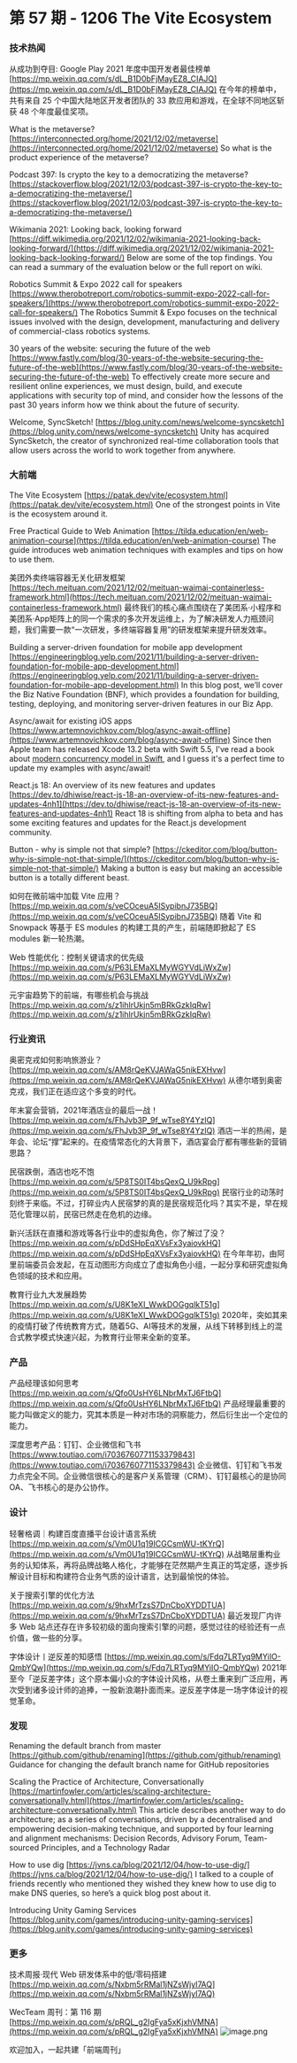 # 第 57 期 - 1206 The Vite Ecosystem
### 技术热闻
从成功到夺目: Google Play 2021 年度中国开发者最佳榜单
[https://mp.weixin.qq.com/s/dL_B1D0bFjMayEZ8_CIAJQ](https://mp.weixin.qq.com/s/dL_B1D0bFjMayEZ8_CIAJQ)
在今年的榜单中，共有来自 25 个中国大陆地区开发者团队的 33 款应用和游戏，在全球不同地区斩获 48 个年度最佳奖项。

What is the metaverse?
[https://interconnected.org/home/2021/12/02/metaverse](https://interconnected.org/home/2021/12/02/metaverse)
So what is the product experience of the metaverse?

Podcast 397: Is crypto the key to a democratizing the metaverse?
[https://stackoverflow.blog/2021/12/03/podcast-397-is-crypto-the-key-to-a-democratizing-the-metaverse/](https://stackoverflow.blog/2021/12/03/podcast-397-is-crypto-the-key-to-a-democratizing-the-metaverse/)

Wikimania 2021: Looking back, looking forward
[https://diff.wikimedia.org/2021/12/02/wikimania-2021-looking-back-looking-forward/](https://diff.wikimedia.org/2021/12/02/wikimania-2021-looking-back-looking-forward/)
Below are some of the top findings. You can read a summary of the evaluation below or the full report on wiki.

Robotics Summit & Expo 2022 call for speakers
[https://www.therobotreport.com/robotics-summit-expo-2022-call-for-speakers/](https://www.therobotreport.com/robotics-summit-expo-2022-call-for-speakers/)
The Robotics Summit & Expo focuses on the technical issues involved with the design, development, manufacturing and delivery of commercial-class robotics systems.

30 years of the website: securing the future of the web
[https://www.fastly.com/blog/30-years-of-the-website-securing-the-future-of-the-web](https://www.fastly.com/blog/30-years-of-the-website-securing-the-future-of-the-web)
To effectively create more secure and resilient online experiences, we must design, build, and execute applications with security top of mind, and consider how the lessons of the past 30 years inform how we think about the future of security. 

Welcome, SyncSketch!
[https://blog.unity.com/news/welcome-syncsketch](https://blog.unity.com/news/welcome-syncsketch)
Unity has acquired SyncSketch, the creator of synchronized real-time collaboration tools that allow users across the world to work together from anywhere.

### 大前端
The Vite Ecosystem
[https://patak.dev/vite/ecosystem.html](https://patak.dev/vite/ecosystem.html)
One of the strongest points in Vite is the ecosystem around it.

Free Practical Guide to Web Animation
[https://tilda.education/en/web-animation-course](https://tilda.education/en/web-animation-course)
The guide introduces web animation techniques with examples and tips on how to use them.

美团外卖终端容器无关化研发框架
[https://tech.meituan.com/2021/12/02/meituan-waimai-containerless-framework.html](https://tech.meituan.com/2021/12/02/meituan-waimai-containerless-framework.html)
最终我们的核心痛点围绕在了美团系·小程序和美团系·App矩阵上的同一个需求的多次开发运维上，为了解决研发人力瓶颈问题，我们需要一款“一次研发，多终端容器复用”的研发框架来提升研发效率。

Building a server-driven foundation for mobile app development
[https://engineeringblog.yelp.com/2021/11/building-a-server-driven-foundation-for-mobile-app-development.html](https://engineeringblog.yelp.com/2021/11/building-a-server-driven-foundation-for-mobile-app-development.html)
In this blog post, we’ll cover the Biz Native Foundation (BNF), which provides a foundation for building, testing, deploying, and monitoring server-driven features in our Biz App.

Async/await for existing iOS apps
[https://www.artemnovichkov.com/blog/async-await-offline](https://www.artemnovichkov.com/blog/async-await-offline)
Since then Apple team has released Xcode 13.2 beta with Swift 5.5, I've read a book about [modern concurrency model in Swift](https://www.raywenderlich.com/books/modern-concurrency-in-swift), and I guess it's a perfect time to update my examples with async/await!

React.js 18: An overview of its new features and updates
[https://dev.to/dhiwise/react-js-18-an-overview-of-its-new-features-and-updates-4nh1](https://dev.to/dhiwise/react-js-18-an-overview-of-its-new-features-and-updates-4nh1)
React 18 is shifting from alpha to beta and has some exciting features and updates for the React.js development community.

Button - why is simple not that simple?
[https://ckeditor.com/blog/button-why-is-simple-not-that-simple/](https://ckeditor.com/blog/button-why-is-simple-not-that-simple/)
Making a button is easy but making an accessible button is a totally different beast.

如何在微前端中加载 Vite 应用？
[https://mp.weixin.qq.com/s/veCOceuA5ISypibnJ735BQ](https://mp.weixin.qq.com/s/veCOceuA5ISypibnJ735BQ)
随着 Vite 和 Snowpack 等基于 ES modules 的构建工具的产生，前端随即掀起了 ES modules 新一轮热潮。

Web 性能优化：控制关键请求的优先级
[https://mp.weixin.qq.com/s/P63LEMaXLMyWGYVdLiWxZw](https://mp.weixin.qq.com/s/P63LEMaXLMyWGYVdLiWxZw)

元宇宙趋势下的前端，有哪些机会与挑战
[https://mp.weixin.qq.com/s/z1ihlrUkjn5mBRkGzkIqRw](https://mp.weixin.qq.com/s/z1ihlrUkjn5mBRkGzkIqRw)

### 行业资讯
奥密克戎如何影响旅游业？
[https://mp.weixin.qq.com/s/AM8rQeKVJAWaG5nikEXHvw](https://mp.weixin.qq.com/s/AM8rQeKVJAWaG5nikEXHvw)
从德尔塔到奥密克戎，我们正在适应这个多变的时代。

年末宴会营销，2021年酒店业的最后一战！
[https://mp.weixin.qq.com/s/FhJvb3P_9f_wTse8Y4YzIQ](https://mp.weixin.qq.com/s/FhJvb3P_9f_wTse8Y4YzIQ)
酒店一半的热闹，是年会、论坛“撑”起来的。在疫情常态化的大背景下，酒店宴会厅都有哪些新的营销思路？

民宿跌倒，酒店也吃不饱
[https://mp.weixin.qq.com/s/5P8TS0IT4bsQexQ_U9kRpg](https://mp.weixin.qq.com/s/5P8TS0IT4bsQexQ_U9kRpg)
民宿行业的动荡时刻终于来临。不过，打碎业内人民宿梦的真的是民宿规范化吗？其实不是，早在规范化管理以前，民宿已然走在危机的边缘。

新兴活跃在直播和游戏等各行业中的虚拟角色，你了解过了没？
[https://mp.weixin.qq.com/s/pDdSHpEqXVsFx3yaiovkHQ](https://mp.weixin.qq.com/s/pDdSHpEqXVsFx3yaiovkHQ)
在今年年初，由阿里前端委员会发起，在互动图形方向成立了虚拟角色小组，一起分享和研究虚拟角色领域的技术和应用。

教育行业九大发展趋势
[https://mp.weixin.qq.com/s/U8K1eXI_WwkDOGgqlkT51g](https://mp.weixin.qq.com/s/U8K1eXI_WwkDOGgqlkT51g)
2020年，突如其来的疫情打破了传统教育方式，随着5G、AI等技术的发展，从线下转移到线上的混合式教学模式快速兴起，为教育行业带来全新的变革。

### 产品
产品经理该如何思考
[https://mp.weixin.qq.com/s/Qfo0UsHY6LNbrMxTJ6FtbQ](https://mp.weixin.qq.com/s/Qfo0UsHY6LNbrMxTJ6FtbQ)
产品经理最重要的能力叫做定义的能力，究其本质是一种对市场的洞察能力，然后衍生出一个定位的能力。

深度思考产品：钉钉、企业微信和飞书
[https://www.toutiao.com/i7036760771153379843](https://www.toutiao.com/i7036760771153379843)
企业微信、钉钉和飞书发力点完全不同。企业微信很核心的是客户关系管理（CRM）、钉钉最核心的是协同OA、飞书核心的是办公协作。

### 设计
轻奢格调｜构建百度直播平台设计语言系统
[https://mp.weixin.qq.com/s/Vm0U1q19ICGCsmWU-tKYrQ](https://mp.weixin.qq.com/s/Vm0U1q19ICGCsmWU-tKYrQ)
从战略层重构业务的认知体系，再将品牌战略人格化，才能够在茫然期产生真正的笃定感，逐步拆解设计目标和构建符合业务气质的设计语言，达到最愉悦的体验。

关于搜索引擎的优化方法
[https://mp.weixin.qq.com/s/9hxMrTzsS7DnCboXYDDTUA](https://mp.weixin.qq.com/s/9hxMrTzsS7DnCboXYDDTUA)
最近发现厂内许多 Web 站点还存在许多较初级的面向搜索引擎的问题，感觉过往的经验还有一点价值，做一些的分享。

字体设计丨逆反差的知感悟
[https://mp.weixin.qq.com/s/Fdq7LRTyq9MYiIO-QmbYQw](https://mp.weixin.qq.com/s/Fdq7LRTyq9MYiIO-QmbYQw)
2021年至今「逆反差字体」这个原本偏小众的字体设计风格，从卷土重来到广泛应用，再次受到诸多设计师的追捧，一股新浪潮扑面而来。逆反差字体是一场字体设计的视觉革命。

### 发现
Renaming the default branch from master
[https://github.com/github/renaming](https://github.com/github/renaming)
Guidance for changing the default branch name for GitHub repositories

Scaling the Practice of Architecture, Conversationally
[https://martinfowler.com/articles/scaling-architecture-conversationally.html](https://martinfowler.com/articles/scaling-architecture-conversationally.html)
This article describes another way to do architecture; as a series of conversations, driven by a decentralised and empowering decision-making technique, and supported by four learning and alignment mechanisms: Decision Records, Advisory Forum, Team-sourced Principles, and a Technology Radar

How to use dig
[https://jvns.ca/blog/2021/12/04/how-to-use-dig/](https://jvns.ca/blog/2021/12/04/how-to-use-dig/)
I talked to a couple of friends recently who mentioned they wished they knew how to use dig to make DNS queries, so here’s a quick blog post about it.

Introducing Unity Gaming Services
[https://blog.unity.com/games/introducing-unity-gaming-services](https://blog.unity.com/games/introducing-unity-gaming-services)

### 更多
技术周报·现代 Web 研发体系中的低/零码搭建
[https://mp.weixin.qq.com/s/Nxbm5rRMal1jNZsWjyI7AQ](https://mp.weixin.qq.com/s/Nxbm5rRMal1jNZsWjyI7AQ)

WecTeam 周刊：第 116 期[https://mp.weixin.qq.com/s/pRQL_g2IgFya5xKjxhVMNA](https://mp.weixin.qq.com/s/pRQL_g2IgFya5xKjxhVMNA)
![image.png](https://cdn.nlark.com/yuque/0/2020/png/85771/1605930034828-7fc81343-651f-4a15-8465-eebe5a23cf61.png#crop=0&crop=0&crop=1&crop=1&height=31&id=C5Hpa&margin=%5Bobject%20Object%5D&name=image.png&originHeight=90&originWidth=2186&originalType=binary&ratio=1&rotation=0&showTitle=false&size=14325&status=done&style=none&title=&width=746)


欢迎加入，一起共建「前端周刊」
